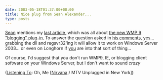 ```yaml
---
date: 2003-05-18T01:37:00+00:00
title: Nice plug from Sean Alexander...
type: posts
---
```

[Sean](https://EraBlog.NET/filters/12154.post) mentions my [last article,](https://msdn.microsoft.com/library/default.asp?url=/library/en-us/dncodefun/html/code4fun04252003.asp) which was all about [the new WMP 9 "blogging" plug-in.](https://www.microsoft.com/windowsxp/expertzone/columns/robinson/03april17.asp) To answer the question asked in [his comments](https://blogs.eraserver.net/blogs/sean/default.aspx?eraPostID=12154#comments), yes... grabbing the dll and regsvr32'ing it will allow it to work on Windows Server 2003... or even on Longhorn if [you](https://www.sellsbrothers.com) are into that sort of thing...

Of course, I'd suggest that you don't run WMP9, IE, or blogging client software on your Windows Server, but I don't want to sound _crazy_


  ([Listening To](https://learn.microsoft.com/en-us/previous-versions/dotnet/articles/ms973230(v=msdn.10)): Oh, Me [[Nirvana](https://open.spotify.com/search/Nirvana/artists) / MTV Unplugged in New York])
